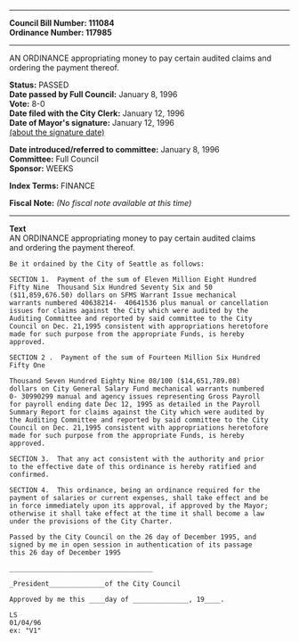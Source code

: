 * * * * *  
  
**Council Bill Number: [](#h0)[](#h2)111084**   
**Ordinance Number: 117985**  
  
* * * * *  
  
AN ORDINANCE appropriating money to pay certain audited claims and ordering the payment thereof.  
  
**Status:** PASSED   
**Date passed by Full Council:** January 8, 1996   
**Vote:** 8-0   
**Date filed with the City Clerk:** January 12, 1996   
**Date of Mayor's signature:** January 12, 1996   
[(about the signature date)](/~public/approvaldate.htm)   
  
  
**Date introduced/referred to committee:** January 8, 1996   
**Committee:** Full Council   
**Sponsor:** WEEKS   
  
**Index Terms:** FINANCE  
  
**Fiscal Note:** *(No fiscal note available at this time)*  
  
* * * * *  
  
**Text**  
    AN ORDINANCE appropriating money to pay certain audited claims  
    and ordering the payment thereof.  
  
    Be it ordained by the City of Seattle as follows:  
  
    SECTION 1.  Payment of the sum of Eleven Million Eight Hundred  
    Fifty Nine  Thousand Six Hundred Seventy Six and 50  
    ($11,859,676.50) dollars on SFMS Warrant Issue mechanical  
    warrants numbered 40638214-  40641536 plus manual or cancellation  
    issues for claims against the City which were audited by the  
    Auditing Committee and reported by said committee to the City  
    Council on Dec. 21,1995 consistent with appropriations heretofore  
    made for such purpose from the appropriate Funds, is hereby  
    approved.  
  
    SECTION 2 .  Payment of the sum of Fourteen Million Six Hundred  
    Fifty One  
  
    Thousand Seven Hundred Eighty Nine 08/100 ($14,651,789.08)  
    dollars on City General Salary Fund mechanical warrants numbered  
    0- 30990299 manual and agency issues representing Gross Payroll  
    for payroll ending date Dec 12, 1995 as detailed in the Payroll  
    Summary Report for claims against the City which were audited by  
    the Auditing Committee and reported by said committee to the City  
    Council on Dec. 21,1995 consistent with appropriations heretofore  
    made for such purpose from the appropriate Funds, is hereby  
    approved.  
  
    SECTION 3.  That any act consistent with the authority and prior  
    to the effective date of this ordinance is hereby ratified and  
    confirmed.  
  
    SECTION 4.  This ordinance, being an ordinance required for the  
    payment of salaries or current expenses, shall take effect and be  
    in force immediately upon its approval, if approved by the Mayor;  
    otherwise it shall take effect at the time it shall become a law  
    under the provisions of the City Charter.  
  
    Passed by the City Council on the 26 day of December 1995, and  
    signed by me in open session in authentication of its passage  
    this 26 day of December 1995  
  
    ____________________________________  
  
    _President______________of the City Council  
  
    Approved by me this ____day of ______________, 19____.  
  
    LS  
    01/04/96  
    ex: "V1"  

